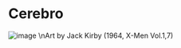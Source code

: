 # Cerebro

![image](https://user-images.githubusercontent.com/65873585/135470294-2b98e5f4-a89f-4b83-a223-0ec2f15cccea.png)
\nArt by Jack Kirby (1964, X-Men Vol.1,7)
